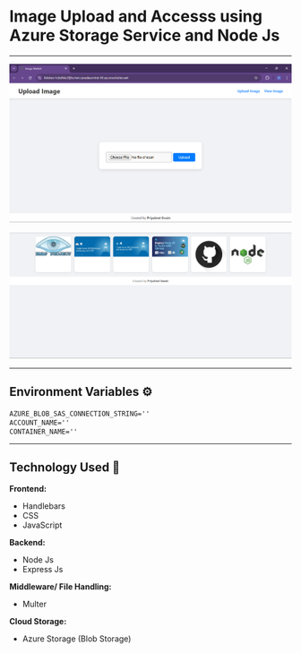 # Image Upload and Accesss using Azure Storage Service and Node Js

---
![Alt text](https://github.com/priyabrat8/image-market/blob/azure-blob-storage/demo1.png?raw=true "Demo")

![Alt text](https://github.com/priyabrat8/image-market/blob/azure-blob-storage/demo2.png?raw=true "Demo")

---

## Environment Variables ⚙️
```
AZURE_BLOB_SAS_CONNECTION_STRING=''
ACCOUNT_NAME=''
CONTAINER_NAME=''
```
---

## Technology Used 🚀

**Frontend:**
- Handlebars
- CSS
- JavaScript

**Backend:**
- Node Js
- Express Js

**Middleware/ File Handling:**
- Multer

**Cloud Storage:**
- Azure Storage (Blob Storage)
